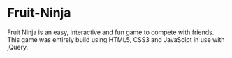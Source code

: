 # Fruit-Ninja
Fruit Ninja is an easy, interactive and fun game to compete with friends. This game was entirely build using HTML5, CSS3 and JavaScipt in use with jQuery.
